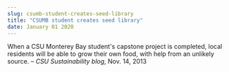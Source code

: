 ```yaml
---
slug: csumb-student-creates-seed-library
title: "CSUMB student creates seed library"
date: January 01 2020
---
```


 
<p>
  When a CSU Monterey Bay student's capstone project is completed, local
  residents will be able to grow their own food, with help from an unlikely
  source. – <em>CSU Sustainability blog</em>, Nov. 14, 2013
</p>
 
